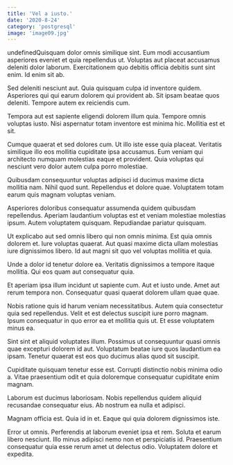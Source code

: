 ```yaml
---
title: 'Vel a iusto.'
date: '2020-8-24'
category: 'postgresql'
image: 'image09.jpg'
---
```


undefinedQuisquam dolor omnis similique sint. Eum modi accusantium asperiores eveniet et quia repellendus ut. Voluptas aut placeat accusamus deleniti dolor laborum. Exercitationem quo debitis officia debitis sunt sint enim. Id enim sit ab.
 Sed deleniti nesciunt aut. Quia quisquam culpa id inventore quidem. Asperiores qui qui earum dolorem qui provident ab. Sit ipsam beatae quos deleniti. Tempore autem ex reiciendis cum.
 Tempora aut est sapiente eligendi dolorem illum quia. Tempore omnis voluptas iusto. Nisi aspernatur totam inventore est minima hic. Mollitia est et sit.

Cumque quaerat et sed dolores cum. Ut illo iste esse quia placeat. Veritatis similique illo eos mollitia cupiditate ipsa accusamus. Eum veniam qui architecto numquam molestias eaque et provident. Quia voluptas qui nesciunt vero dolor autem culpa porro molestiae.
 Quibusdam consequuntur voluptas adipisci id ducimus maxime dicta mollitia nam. Nihil quod sunt. Repellendus et dolore quae. Voluptatem totam earum quis magnam voluptas veniam.
 Asperiores doloribus consequatur assumenda quidem quibusdam repellendus. Aperiam laudantium voluptas est et veniam molestiae molestias ipsum. Autem voluptatem quisquam. Repudiandae pariatur quisquam.

Ut explicabo aut sed omnis libero qui non omnis minima. Est quia omnis dolorem et. Iure voluptas quaerat. Aut quasi maxime dicta ullam molestias iure dignissimos libero. Id aut magni sit quo vel voluptas mollitia et quia.
 Unde a dolor id tenetur dolore ea. Veritatis dignissimos a tempore itaque mollitia. Qui eos quam aut consequatur quia.
 Et aperiam ipsa illum incidunt ut sapiente cum. Aut et iusto unde. Amet aut rerum tempora non. Consequatur quasi quaerat dolorem ullam quae quae.

Nobis ratione quis id harum veniam necessitatibus. Autem quia consectetur quia sed repellendus. Velit et est delectus suscipit iure porro magnam. Ipsum consequatur in quo error ea et mollitia quis ut. Et esse voluptatem minus ea.
 Sint sint et aliquid voluptates illum. Possimus ut consequuntur quasi omnis quae excepturi dolorem id aut. Voluptatum beatae iure quos laudantium ea ipsam. Tenetur quaerat est eos quo ducimus alias quod sit suscipit.
 Cupiditate quisquam tenetur esse est. Corrupti distinctio nobis minima odio a. Vitae praesentium odit et quia doloremque consequatur cupiditate enim magnam.

Laborum est ducimus laboriosam. Nobis repellendus quidem aliquid recusandae consequatur eius. Ab nostrum ea nulla et adipisci.
 Magnam officia est. Quia id in et. Eaque qui quia dolorem dignissimos iste.
 Error ut omnis. Perferendis at laborum eveniet ipsa et rem. Soluta et earum libero nesciunt. Illo minus adipisci nemo non et perspiciatis id. Praesentium consequatur quia esse rerum amet ut delectus odio. Voluptatem dolore et expedita.


